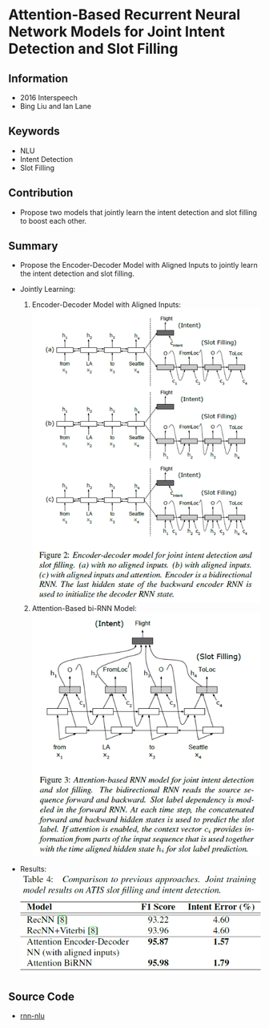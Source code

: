 # Attention-Based Recurrent Neural Network Models for Joint Intent Detection and Slot Filling
## Information
- 2016 Interspeech
- Bing Liu and Ian Lane

## Keywords
- NLU
- Intent Detection
- Slot Filling

## Contribution
- Propose two models that jointly learn the intent detection and slot filling to boost each other.

## Summary
- Propose the Encoder-Decoder Model with Aligned Inputs to jointly learn the intent detection and slot filling.
- Jointly Learning:
	1. Encoder-Decoder Model with Aligned Inputs:
		![Aligned Model Structure](pic/Attention-Based_Recurrent_Neural_Network_Models_for_Joint_Intent_Detection_and_Slot_Filling_fig1.PNG)
	2. Attention-Based bi-RNN Model:
		![Attention Model Structure](pic/Attention-Based_Recurrent_Neural_Network_Models_for_Joint_Intent_Detection_and_Slot_Filling_fig2.PNG)

- Results:
	![Results](pic/Attention-Based_Recurrent_Neural_Network_Models_for_Joint_Intent_Detection_and_Slot_Filling_fig3.PNG)

## Source Code
- [rnn-nlu](https://github.com/HadoopIt/rnn-nlu)